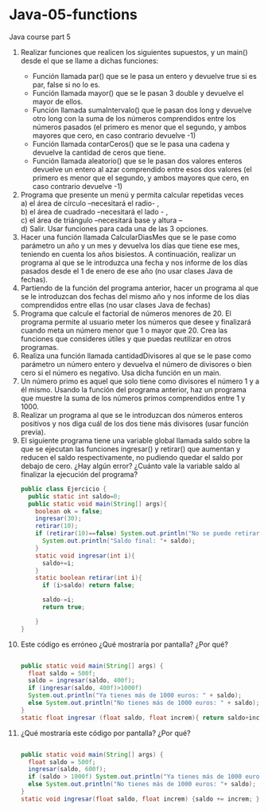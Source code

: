 # Java-05-functions
Java course part 5
<ol>
  <li>
    Realizar funciones que realicen los siguientes supuestos, y un main() desde el que se
    llame a dichas funciones:
  </li>
  <ul>
    <li>
      Función llamada par() que se le pasa un entero y devuelve true si es par, false si
    no lo es.
    </li>
    <li>
      Función llamada mayor() que se le pasan 3 double y devuelve el mayor de ellos.
    </li>
    <li>
      Función llamada sumaIntervalo() que le pasan dos long y devuelve otro long
      con la suma de los números comprendidos entre los números pasados (el
      primero es menor que el segundo, y ambos mayores que cero, en caso contrario
      devuelve -1)
    </li>
    <li>
      Función llamada contarCeros() que se le pasa una cadena y devuelve la
      cantidad de ceros que tiene.
    </li>
    <li>
      Función llamada aleatorio() que se le pasan dos valores enteros devuelve un
      entero al azar comprendido entre esos dos valores (el primero es menor que el
      segundo, y ambos mayores que cero, en caso contrario devuelve -1)
    </li>
  </ul>
  <li>
    Programa que presente un menú y permita calcular repetidas veces <br>a) el área de
    círculo –necesitará el radio- , <br>b) el área de cuadrado –necesitará el lado - , <br>c) el área de
    triángulo –necesitará base y altura – <br>d) Salir. Usar funciones para cada una de las 3
    opciones.
  </li>
  <li>
    Hacer una función llamada CalcularDiasMes que se le pase como parámetro un año y
    un mes y devuelva los días que tiene ese mes, teniendo en cuenta los años bisiestos. A
    continuación, realizar un programa al que se le introduzca una fecha y nos informe de los
    días pasados desde el 1 de enero de ese año (no usar clases Java de fechas).
  </li>
  <li>
    Partiendo de la función del programa anterior, hacer un programa al que se le
    introduzcan dos fechas del mismo año y nos informe de los días comprendidos entre ellas
    (no usar clases Java de fechas)
  </li>
  <li>
    Programa que calcule el factorial de números menores de 20. El programa permite al
    usuario meter los números que desee y finalizará cuando meta un número menor que 1 o
    mayor que 20. Crea las funciones que consideres útiles y que puedas reutilizar en otros
    programas.
  </li>
  <li>
    Realiza una función llamada cantidadDivisores al que se le pase como parámetro un
    número entero y devuelva el número de divisores o bien cero si el número es negativo. Usa
    dicha función en un main.
  </li>
  <li> 
  Un número primo es aquel que solo tiene como divisores el número 1 y a él mismo.
  Usando la función del programa anterior, haz un programa que muestre la suma de los
  números primos comprendidos entre 1 y 1000.
  </li>
  <li>
    Realizar un programa al que se le introduzcan dos números enteros positivos y nos
    diga cuál de los dos tiene más divisores (usar función previa).
  </li>
  <li>
    El siguiente programa tiene una variable global llamada saldo sobre la que se
    ejecutan las funciones ingresar() y retirar() que aumentan y reducen el saldo
    respectivamente, no pudiendo quedar el saldo por debajo de cero. ¿Hay algún error?
    ¿Cuánto vale la variable saldo al finalizar la ejecución del programa?
  </li>
  
  ```java
  public class Ejercicio {
    public static int saldo=0;
    public static void main(String[] args){
      boolean ok = false;
      ingresar(30);
      retirar(10);
      if (retirar(10)==false) System.out.println("No se puede retirar tanto");
        System.out.println("Saldo final: "+ saldo);
      }
      static void ingresar(int i){
        saldo+=i;
      }
      static boolean retirar(int i){
        if (i>saldo) return false;

        saldo-=i;
        return true;

      } 
  }
  
  ```
  <li>
    Este código es erróneo ¿Qué mostraría por pantalla? ¿Por qué?
  </li>
  
  ```java
  
  public static void main(String[] args) {
    float saldo = 500f;
    saldo = ingresar(saldo, 400f);
    if (ingresar(saldo, 400f)>1000f)
    System.out.println("Ya tienes más de 1000 euros: " + saldo);
    else System.out.println("No tienes más de 1000 euros: " + saldo);
  }
  static float ingresar (float saldo, float increm){ return saldo+increm;}
  ```
  <li>
    ¿Qué mostraría este código por pantalla? ¿Por qué?
  </li>
  
  ```java
  
  public static void main(String[] args) {
    float saldo = 500f;
    ingresar(saldo, 600f);
    if (saldo > 1000f) System.out.println("Ya tienes más de 1000 euros: " + saldo);
    else System.out.println("No tienes más de 1000 euros: "+ saldo);
  }
  static void ingresar(float saldo, float increm) {saldo += increm; }
  ```
  
</ol>
